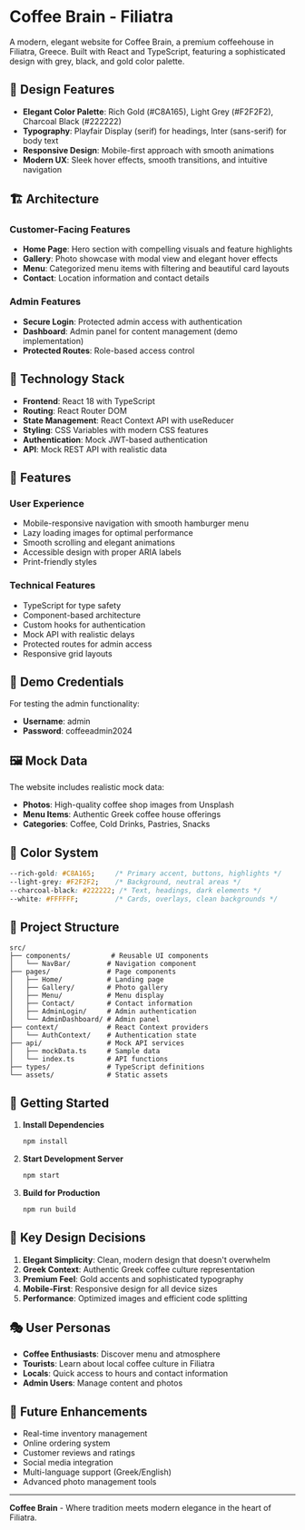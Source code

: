 # Coffee Brain - Filiatra

A modern, elegant website for Coffee Brain, a premium coffeehouse in Filiatra, Greece. Built with React and TypeScript, featuring a sophisticated design with grey, black, and gold color palette.

## 🎨 Design Features

- **Elegant Color Palette**: Rich Gold (#C8A165), Light Grey (#F2F2F2), Charcoal Black (#222222)
- **Typography**: Playfair Display (serif) for headings, Inter (sans-serif) for body text
- **Responsive Design**: Mobile-first approach with smooth animations
- **Modern UX**: Sleek hover effects, smooth transitions, and intuitive navigation

## 🏗️ Architecture

### Customer-Facing Features
- **Home Page**: Hero section with compelling visuals and feature highlights
- **Gallery**: Photo showcase with modal view and elegant hover effects
- **Menu**: Categorized menu items with filtering and beautiful card layouts
- **Contact**: Location information and contact details

### Admin Features
- **Secure Login**: Protected admin access with authentication
- **Dashboard**: Admin panel for content management (demo implementation)
- **Protected Routes**: Role-based access control

## 🚀 Technology Stack

- **Frontend**: React 18 with TypeScript
- **Routing**: React Router DOM
- **State Management**: React Context API with useReducer
- **Styling**: CSS Variables with modern CSS features
- **Authentication**: Mock JWT-based authentication
- **API**: Mock REST API with realistic data

## 📱 Features

### User Experience
- Mobile-responsive navigation with smooth hamburger menu
- Lazy loading images for optimal performance
- Smooth scrolling and elegant animations
- Accessible design with proper ARIA labels
- Print-friendly styles

### Technical Features
- TypeScript for type safety
- Component-based architecture
- Custom hooks for authentication
- Mock API with realistic delays
- Protected routes for admin access
- Responsive grid layouts

## 🎯 Demo Credentials

For testing the admin functionality:
- **Username**: admin
- **Password**: coffeeadmin2024

## 🖼️ Mock Data

The website includes realistic mock data:
- **Photos**: High-quality coffee shop images from Unsplash
- **Menu Items**: Authentic Greek coffee house offerings
- **Categories**: Coffee, Cold Drinks, Pastries, Snacks

## 🎨 Color System

```css
--rich-gold: #C8A165;     /* Primary accent, buttons, highlights */
--light-grey: #F2F2F2;    /* Background, neutral areas */
--charcoal-black: #222222; /* Text, headings, dark elements */
--white: #FFFFFF;         /* Cards, overlays, clean backgrounds */
```

## 📁 Project Structure

```
src/
├── components/          # Reusable UI components
│   └── NavBar/         # Navigation component
├── pages/              # Page components
│   ├── Home/           # Landing page
│   ├── Gallery/        # Photo gallery
│   ├── Menu/           # Menu display
│   ├── Contact/        # Contact information
│   ├── AdminLogin/     # Admin authentication
│   └── AdminDashboard/ # Admin panel
├── context/            # React Context providers
│   └── AuthContext/    # Authentication state
├── api/                # Mock API services
│   ├── mockData.ts     # Sample data
│   └── index.ts        # API functions
├── types/              # TypeScript definitions
└── assets/             # Static assets
```

## 🔧 Getting Started

1. **Install Dependencies**
   ```bash
   npm install
   ```

2. **Start Development Server**
   ```bash
   npm start
   ```

3. **Build for Production**
   ```bash
   npm run build
   ```

## 🌟 Key Design Decisions

1. **Elegant Simplicity**: Clean, modern design that doesn't overwhelm
2. **Greek Context**: Authentic Greek coffee culture representation
3. **Premium Feel**: Gold accents and sophisticated typography
4. **Mobile-First**: Responsive design for all device sizes
5. **Performance**: Optimized images and efficient code splitting

## 🎭 User Personas

- **Coffee Enthusiasts**: Discover menu and atmosphere
- **Tourists**: Learn about local coffee culture in Filiatra
- **Locals**: Quick access to hours and contact information
- **Admin Users**: Manage content and photos

## 🚀 Future Enhancements

- Real-time inventory management
- Online ordering system
- Customer reviews and ratings
- Social media integration
- Multi-language support (Greek/English)
- Advanced photo management tools

---

**Coffee Brain** - Where tradition meets modern elegance in the heart of Filiatra.

